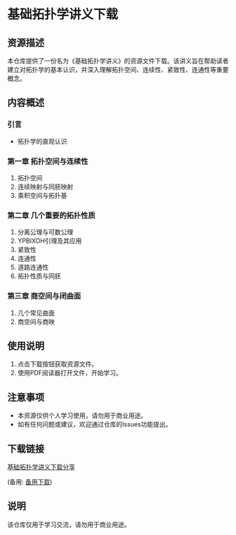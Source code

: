 # 基础拓扑学讲义下载

## 资源描述

本仓库提供了一份名为《基础拓扑学讲义》的资源文件下载。该讲义旨在帮助读者建立对拓扑学的基本认识，并深入理解拓扑空间、连续性、紧致性、连通性等重要概念。

## 内容概述

### 引言
- 拓扑学的直观认识

### 第一章 拓扑空间与连续性
1. 拓扑空间
2. 连续映射与同胚映射
3. 乘积空间与拓扑基

### 第二章 几个重要的拓扑性质
1. 分离公理与可数公理
2. YPBIXOH引理及其应用
3. 紧致性
4. 连通性
5. 道路连通性
6. 拓扑性质与同胚

### 第三章 商空间与闭曲面
1. 几个常见曲面
2. 商空间与商映

## 使用说明

1. 点击下载按钮获取资源文件。
2. 使用PDF阅读器打开文件，开始学习。

## 注意事项

- 本资源仅供个人学习使用，请勿用于商业用途。
- 如有任何问题或建议，欢迎通过仓库的Issues功能提出。

## 下载链接
[基础拓扑学讲义下载分享](https://pan.quark.cn/s/60247e26975a) 

(备用: [备用下载](https://pan.baidu.com/s/1yfD4EzmFjO_3iVkm12fEGw?pwd=1234))

## 说明

该仓库仅用于学习交流，请勿用于商业用途。
